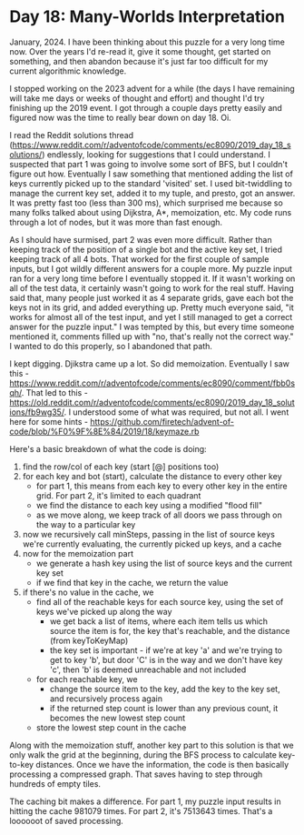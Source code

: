 # Day 18: Many-Worlds Interpretation

January, 2024. I have been thinking about this puzzle for a very long time now. Over the years I'd re-read it, give it some thought, get started on something, and then abandon because it's just far too difficult for my current algorithmic knowledge.

I stopped working on the 2023 advent for a while (the days I have remaining will take me days or weeks of thought and effort) and thought I'd try finishing up the 2019 event. I got through a couple days pretty easily and figured now was the time to really bear down on day 18. Oi.

I read the Reddit solutions thread (https://www.reddit.com/r/adventofcode/comments/ec8090/2019_day_18_solutions/) endlessly, looking for suggestions that I could understand. I suspected that part 1 was going to involve some sort of BFS, but I couldn't figure out how. Eventually I saw something that mentioned adding the list of keys currently picked up to the standard 'visited' set. I used bit-twiddling to manage the current key set, added it to my tuple, and presto, got an answer. It was pretty fast too (less than 300 ms), which surprised me because so many folks talked about using Dijkstra, A*, memoization, etc. My code runs through a lot of nodes, but it was more than fast enough.

As I should have surmised, part 2 was even more difficult. Rather than keeping track of the position of a single bot and the active key set, I tried keeping track of all 4 bots. That worked for the first couple of sample inputs, but I got wildly different answers for a couple more. My puzzle input ran for a very long time before I eventually stopped it. If it wasn't working on all of the test data, it certainly wasn't going to work for the real stuff. Having said that, many people just worked it as 4 separate grids, gave each bot the keys not in its grid, and added everything up. Pretty much everyone said, "it works for almost all of the test input, and yet I still managed to get a correct answer for the puzzle input." I was tempted by this, but every time someone mentioned it, comments filled up with "no, that's really not the correct way." I wanted to do this properly, so I abandoned that path.

I kept digging. Djikstra came up a lot. So did memoization. Eventually I saw this - https://www.reddit.com/r/adventofcode/comments/ec8090/comment/fbb0sqh/. That led to this - https://old.reddit.com/r/adventofcode/comments/ec8090/2019_day_18_solutions/fb9wg35/. I understood some of what was required, but not all. I went here for some hints - https://github.com/firetech/advent-of-code/blob/%F0%9F%8E%84/2019/18/keymaze.rb

Here's a basic breakdown of what the code is doing:
1. find the row/col of each key (start [@] positions too)
1. for each key and bot (start), calculate the distance to every other key
   - for part 1, this means from each key to every other key in the entire grid. For part 2, it's limited to each quadrant
   - we find the distance to each key using a modified "flood fill"
   - as we move along, we keep track of all doors we pass through on the way to a particular key
1. now we recursively call minSteps, passing in the list of source keys we're currently evaluating, the currently picked up keys, and a cache
1. now for the memoization part
   - we generate a hash key using the list of source keys and the current key set
   - if we find that key in the cache, we return the value
1. if there's no value in the cache, we
   - find all of the reachable keys for each source key, using the set of keys we've picked up along the way
     - we get back a list of items, where each item tells us which source the item is for, the key that's reachable, and the distance (from keyToKeyMap)
     - the key set is important - if we're at key 'a' and we're trying to get to key 'b', but door 'C' is in the way and we don't have key 'c', then 'b' is deemed unreachable and not included
   - for each reachable key, we
     - change the source item to the key, add the key to the key set, and recursively process again
     - if the returned step count is lower than any previous count, it becomes the new lowest step count
   - store the lowest step count in the cache
  
Along with the memoization stuff, another key part to this solution is that we only walk the grid at the beginning, during the BFS process to calculate key-to-key distances. Once we have the information, the code is then basically processing a compressed graph. That saves having to step through hundreds of empty tiles.

The caching bit makes a difference. For part 1, my puzzle input results in hitting the cache 981079 times. For part 2, it's 7513643 times. That's a loooooot of saved processing.
